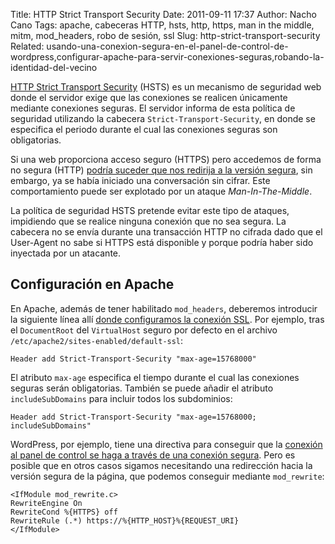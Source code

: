 Title: HTTP Strict Transport Security
Date: 2011-09-11 17:37
Author: Nacho Cano
Tags: apache, cabeceras HTTP, hsts, http, https, man in the middle, mitm, mod_headers, robo de sesión, ssl
Slug: http-strict-transport-security
Related: usando-una-conexion-segura-en-el-panel-de-control-de-wordpress,configurar-apache-para-servir-conexiones-seguras,robando-la-identidad-del-vecino

[HTTP Strict Transport Security][] (HSTS) es un mecanismo de seguridad
web donde el servidor exige que las conexiones se realicen únicamente
mediante conexiones seguras. El servidor informa de esta política de
seguridad utilizando la cabecera `Strict-Transport-Security`, en donde
se especifica el periodo durante el cual las conexiones seguras son
obligatorias.

Si una web proporciona acceso seguro (HTTPS) pero accedemos de forma no
segura (HTTP) [podría suceder que nos redirija a la versión segura][],
sin embargo, ya se había iniciado una conversación sin cifrar. Este
comportamiento puede ser explotado por un ataque _Man-In-The-Middle_.

La política de seguridad HSTS pretende evitar este tipo de ataques,
impidiendo que se realice ninguna conexión que no sea segura. La
cabecera no se envía durante una transacción HTTP no cifrada dado que el
User-Agent no sabe si HTTPS está disponible y porque podría haber sido
inyectada por un atacante.


Configuración en Apache
-----------------------

En Apache, además de tener habilitado `mod_headers`, deberemos
introducir la siguiente línea allí [donde configuramos la conexión
SSL][]. Por ejemplo, tras el `DocumentRoot` del `VirtualHost` seguro por
defecto en el archivo `/etc/apache2/sites-enabled/default-ssl`:

    Header add Strict-Transport-Security "max-age=15768000"

El atributo `max-age` especifica el tiempo durante el cual las
conexiones seguras serán obligatorias. También se puede añadir el
atributo `includeSubDomains` para incluir todos los subdominios:

    Header add Strict-Transport-Security "max-age=15768000; includeSubDomains"

WordPress, por ejemplo, tiene una directiva para conseguir que la
[conexión al panel de control se haga a través de una conexión
segura][]. Pero es posible que en otros casos sigamos necesitando una
redirección hacia la versión segura de la página, que podemos conseguir
mediante `mod_rewrite`:

    <IfModule mod_rewrite.c>
    RewriteEngine On
    RewriteCond %{HTTPS} off
    RewriteRule (.*) https://%{HTTP_HOST}%{REQUEST_URI}
    </IfModule>

  [HTTP Strict Transport Security]: http://en.wikipedia.org/wiki/HTTP_Strict_Transport_Security
    "HTTP Strict Transport Security"
  [podría suceder que nos redirija a la versión segura]: http://hacks.mozilla.org/2010/08/firefox-4-http-strict-transport-security-force-https/
    "podría suceder que nos redirija a la versión segura"
  [donde configuramos la conexión SSL]: http://mikkel.hoegh.org/blog/2010/sep/9/protecting-your-users-phishing-apache-rules-hsts
    "donde configuramos la conexión SSL"
  [conexión al panel de control se haga a través de una conexión segura]: {filename}/admin/usando-una-conexion-segura-en-el-panel-de-control-de-wordpress.md
    "Usando una conexión segura en el panel de control de WordPress"
